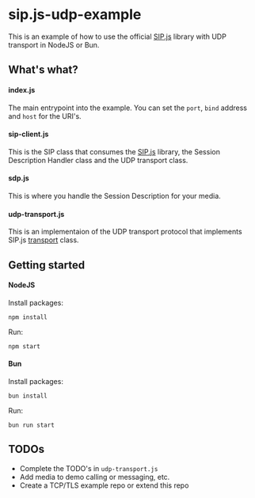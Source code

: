 # sip.js-udp-example

This is an example of how to use the official [SIP.js](https://github.com/onsip/sip.js/) library with UDP transport in NodeJS or Bun. 

## What's what?

#### index.js
The main entrypoint into the example. You can set the `port`, `bind` address and `host` for the URI's.

#### sip-client.js
This is the SIP class that consumes the [SIP.js](https://github.com/onsip/sip.js/) library, the Session Description Handler class and the UDP transport class.

#### sdp.js
This is where you handle the Session Description for your media.

#### udp-transport.js
This is an implementaion of the UDP transport protocol that implements SIP.js [transport](https://github.com/onsip/SIP.js/blob/main/docs/transport.md) class. 

## Getting started

#### NodeJS

Install packages:

```
npm install 
```

Run:

```
npm start
```

#### Bun

Install packages:

```
bun install
```

Run:

```
bun run start
```

## TODOs
- Complete the TODO's in `udp-transport.js`
- Add media to demo calling or messaging, etc.
- Create a TCP/TLS example repo or extend this repo  
